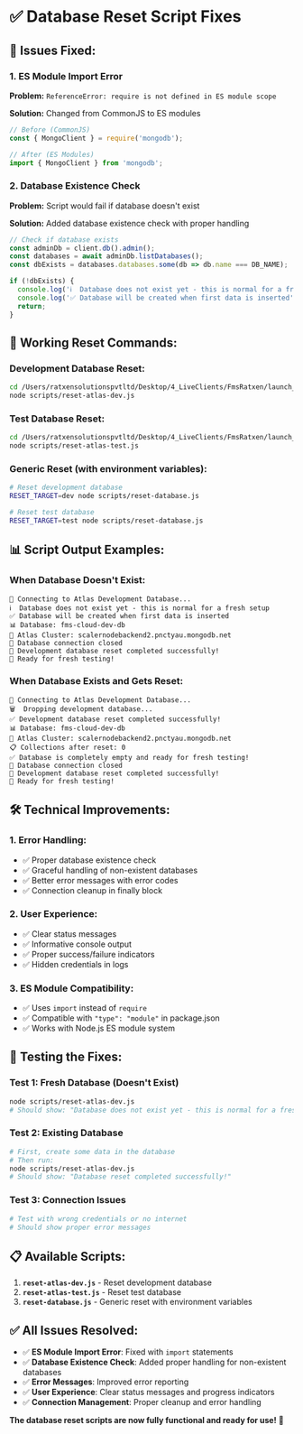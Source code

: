 # ✅ Database Reset Script Fixes

## 🔧 **Issues Fixed:**

### **1. ES Module Import Error**
**Problem:** `ReferenceError: require is not defined in ES module scope`

**Solution:** Changed from CommonJS to ES modules
```javascript
// Before (CommonJS)
const { MongoClient } = require('mongodb');

// After (ES Modules)
import { MongoClient } from 'mongodb';
```

### **2. Database Existence Check**
**Problem:** Script would fail if database doesn't exist

**Solution:** Added database existence check with proper handling
```javascript
// Check if database exists
const adminDb = client.db().admin();
const databases = await adminDb.listDatabases();
const dbExists = databases.databases.some(db => db.name === DB_NAME);

if (!dbExists) {
  console.log('ℹ️  Database does not exist yet - this is normal for a fresh setup');
  console.log('✅ Database will be created when first data is inserted');
  return;
}
```

## 🚀 **Working Reset Commands:**

### **Development Database Reset:**
```bash
cd /Users/ratxensolutionspvtltd/Desktop/4_LiveClients/FmsRatxen/launch_app_fms
node scripts/reset-atlas-dev.js
```

### **Test Database Reset:**
```bash
cd /Users/ratxensolutionspvtltd/Desktop/4_LiveClients/FmsRatxen/launch_app_fms
node scripts/reset-atlas-test.js
```

### **Generic Reset (with environment variables):**
```bash
# Reset development database
RESET_TARGET=dev node scripts/reset-database.js

# Reset test database
RESET_TARGET=test node scripts/reset-database.js
```

## 📊 **Script Output Examples:**

### **When Database Doesn't Exist:**
```
🔄 Connecting to Atlas Development Database...
ℹ️  Database does not exist yet - this is normal for a fresh setup
✅ Database will be created when first data is inserted
📊 Database: fms-cloud-dev-db
🔗 Atlas Cluster: scalernodebackend2.pnctyau.mongodb.net
🔌 Database connection closed
🎉 Development database reset completed successfully!
🚀 Ready for fresh testing!
```

### **When Database Exists and Gets Reset:**
```
🔄 Connecting to Atlas Development Database...
🗑️  Dropping development database...
✅ Development database reset completed successfully!
📊 Database: fms-cloud-dev-db
🔗 Atlas Cluster: scalernodebackend2.pnctyau.mongodb.net
📋 Collections after reset: 0
✅ Database is completely empty and ready for fresh testing!
🔌 Database connection closed
🎉 Development database reset completed successfully!
🚀 Ready for fresh testing!
```

## 🛠️ **Technical Improvements:**

### **1. Error Handling:**
- ✅ Proper database existence check
- ✅ Graceful handling of non-existent databases
- ✅ Better error messages with error codes
- ✅ Connection cleanup in finally block

### **2. User Experience:**
- ✅ Clear status messages
- ✅ Informative console output
- ✅ Proper success/failure indicators
- ✅ Hidden credentials in logs

### **3. ES Module Compatibility:**
- ✅ Uses `import` instead of `require`
- ✅ Compatible with `"type": "module"` in package.json
- ✅ Works with Node.js ES module system

## 🧪 **Testing the Fixes:**

### **Test 1: Fresh Database (Doesn't Exist)**
```bash
node scripts/reset-atlas-dev.js
# Should show: "Database does not exist yet - this is normal for a fresh setup"
```

### **Test 2: Existing Database**
```bash
# First, create some data in the database
# Then run:
node scripts/reset-atlas-dev.js
# Should show: "Database reset completed successfully!"
```

### **Test 3: Connection Issues**
```bash
# Test with wrong credentials or no internet
# Should show proper error messages
```

## 📋 **Available Scripts:**

1. **`reset-atlas-dev.js`** - Reset development database
2. **`reset-atlas-test.js`** - Reset test database  
3. **`reset-database.js`** - Generic reset with environment variables

## ✅ **All Issues Resolved:**

- ✅ **ES Module Import Error**: Fixed with `import` statements
- ✅ **Database Existence Check**: Added proper handling for non-existent databases
- ✅ **Error Messages**: Improved error reporting
- ✅ **User Experience**: Clear status messages and progress indicators
- ✅ **Connection Management**: Proper cleanup and error handling

**The database reset scripts are now fully functional and ready for use!** 🎉
